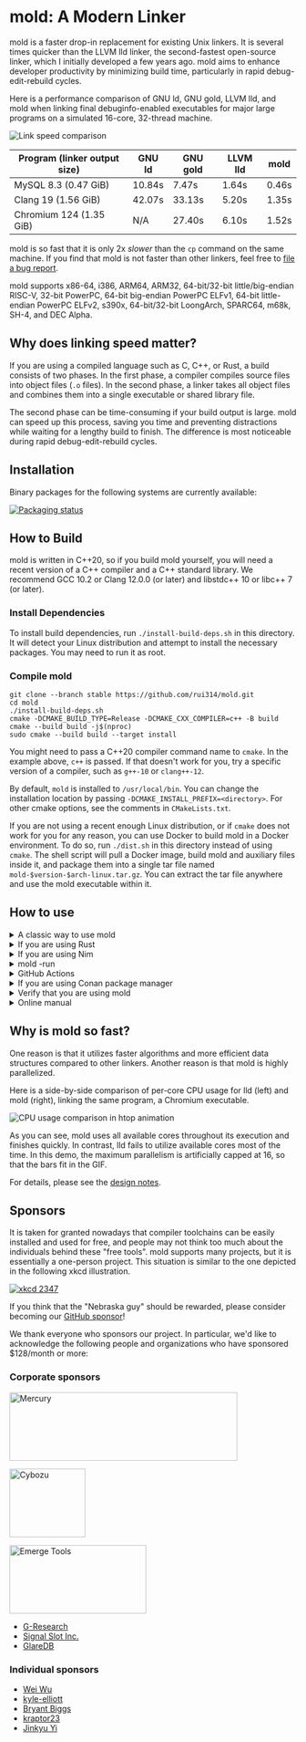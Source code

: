 # mold: A Modern Linker

mold is a faster drop-in replacement for existing Unix linkers. It is several
times quicker than the LLVM lld linker, the second-fastest open-source linker,
which I initially developed a few years ago. mold aims to enhance developer
productivity by minimizing build time, particularly in rapid
debug-edit-rebuild cycles.

Here is a performance comparison of GNU ld, GNU gold, LLVM lld, and
mold when linking final debuginfo-enabled executables for major large
programs on a simulated 16-core, 32-thread machine.

![Link speed comparison](docs/chart.svg)

| Program (linker output size)  | GNU ld | GNU gold | LLVM lld | mold
|-------------------------------|--------|----------|----------|------
| MySQL 8.3 (0.47 GiB)          | 10.84s | 7.47s    | 1.64s    | 0.46s
| Clang 19 (1.56 GiB)           | 42.07s | 33.13s   | 5.20s    | 1.35s
| Chromium 124 (1.35 GiB)       | N/A    | 27.40s   | 6.10s    | 1.52s

mold is so fast that it is only 2x _slower_ than the `cp` command on the same
machine. If you find that mold is not faster than other linkers, feel
free to [file a bug report](https://github.com/rui314/mold/issues).

mold supports x86-64, i386, ARM64, ARM32, 64-bit/32-bit little/big-endian
RISC-V, 32-bit PowerPC, 64-bit big-endian PowerPC ELFv1, 64-bit little-endian
PowerPC ELFv2, s390x, 64-bit/32-bit LoongArch, SPARC64, m68k, SH-4, and DEC
Alpha.

## Why does linking speed matter?

If you are using a compiled language such as C, C++, or Rust, a build consists
of two phases. In the first phase, a compiler compiles source files into
object files (`.o` files). In the second phase, a linker takes all object
files and combines them into a single executable or shared library file.

The second phase can be time-consuming if your build output is large. mold can
speed up this process, saving you time and preventing distractions while
waiting for a lengthy build to finish. The difference is most noticeable
during rapid debug-edit-rebuild cycles.

## Installation

Binary packages for the following systems are currently available:

[![Packaging status](https://repology.org/badge/vertical-allrepos/mold.svg)](https://repology.org/project/mold/versions)

## How to Build

mold is written in C++20, so if you build mold yourself, you will need a
recent version of a C++ compiler and a C++ standard library. We recommend GCC
10.2 or Clang 12.0.0 (or later) and libstdc++ 10 or libc++ 7 (or later).

### Install Dependencies

To install build dependencies, run `./install-build-deps.sh` in this
directory. It will detect your Linux distribution and attempt to install the
necessary packages. You may need to run it as root.

### Compile mold

```shell
git clone --branch stable https://github.com/rui314/mold.git
cd mold
./install-build-deps.sh
cmake -DCMAKE_BUILD_TYPE=Release -DCMAKE_CXX_COMPILER=c++ -B build
cmake --build build -j$(nproc)
sudo cmake --build build --target install
```

You might need to pass a C++20 compiler command name to `cmake`. In the
example above, `c++` is passed. If that doesn't work for you, try a specific
version of a compiler, such as `g++-10` or `clang++-12`.

By default, `mold` is installed to `/usr/local/bin`. You can change the
installation location by passing `-DCMAKE_INSTALL_PREFIX=<directory>`.
For other cmake options, see the comments in `CMakeLists.txt`.

If you are not using a recent enough Linux distribution, or if `cmake` does
not work for you for any reason, you can use Docker to build mold in a Docker
environment. To do so, run `./dist.sh` in this directory instead of using
`cmake`. The shell script will pull a Docker image, build mold and auxiliary
files inside it, and package them into a single tar file named
`mold-$version-$arch-linux.tar.gz`. You can extract the tar file anywhere and
use the mold executable within it.

## How to use

<details><summary>A classic way to use mold</summary>

On Unix, the linker command (usually `/usr/bin/ld`) is indirectly invoked by
the compiler driver (typically `cc`, `gcc`, or `clang`), which is in turn
indirectly invoked by `make` or other build system commands.

If you can specify an additional command line option for your compiler driver
by modifying the build system's config files, add one of the following flags
to use mold instead of `/usr/bin/ld`:

- For Clang: pass `-fuse-ld=mold`

- For GCC 12.1.0 or later: pass `-fuse-ld=mold`

- For GCC before 12.1.0: the `-fuse-ld` option does not accept `mold` as a
  valid argument, so you need to use the `-B` option instead. The `-B` option
  tells GCC where to look for external commands like `ld`.

  If you have installed mold with `make install`, there should be a directory
  named `/usr/libexec/mold` (or `/usr/local/libexec/mold`, depending on your
  `$PREFIX`), and the `ld` command should be there. The `ld` is actually a
  symlink to `mold`. So, all you need is to pass `-B/usr/libexec/mold` (or
  `-B/usr/local/libexec/mold`) to GCC.

If you haven't installed `ld.mold` to any `$PATH`, you can still pass
`-fuse-ld=/absolute/path/to/mold` to clang to use mold. However, GCC does not
accept an absolute path as an argument for `-fuse-ld`.

</details>

<details><summary>If you are using Rust</summary>

Create `.cargo/config.toml` in your project directory with the following:

```toml
[target.x86_64-unknown-linux-gnu]
linker = "clang"
rustflags = ["-C", "link-arg=-fuse-ld=/path/to/mold"]
```

where `/path/to/mold` is an absolute path to the mold executable. In the
example above, we use `clang` as a linker driver since it always accepts the
`-fuse-ld` option. If your GCC is recent enough to recognize the option, you
may be able to remove the `linker = "clang"` line.

```toml
[target.x86_64-unknown-linux-gnu]
rustflags = ["-C", "link-arg=-fuse-ld=/path/to/mold"]
```

If you want to use mold for all projects, add the above snippet to
`~/.cargo/config.toml`.

</details>

<details><summary>If you are using Nim</summary>

Create `config.nims` in your project directory with the following:

```nim
when findExe("mold").len > 0 and defined(linux):
  switch("passL", "-fuse-ld=mold")
```

where `mold` must be included in the `PATH` environment variable. In this
example, `gcc` is used as the linker driver. Use the `-fuse-ld` option if your
GCC is recent enough to recognize this option.

If you want to use mold for all projects, add the above snippet to
`~/.config/config.nims`.

</details>

<details><summary>mold -run</summary>

It is sometimes very hard to pass an appropriate command line option to `cc`
to specify an alternative linker. To address this situation, mold has a
feature to intercept all invocations of `ld`, `ld.bfd`, `ld.lld`, or `ld.gold`
and redirect them to itself. To use this feature, run `make` (or another build
command) as a subcommand of mold as follows:

```shell
mold -run make <make-options-if-any>
```

Internally, mold invokes a given command with the `LD_PRELOAD` environment
variable set to its companion shared object file. The shared object file
intercepts all function calls to `exec(3)`-family functions to replace
`argv[0]` with `mold` if it is `ld`, `ld.bf`, `ld.gold`, or `ld.lld`.

</details>

<details><summary>GitHub Actions</summary>

You can use our [setup-mold](https://github.com/rui314/setup-mold) GitHub
Action to speed up GitHub-hosted continuous builds. Although GitHub Actions
run on a 4 core machine, mold is still significantly faster than the default
GNU linker, especially when linking large programs.

</details>

<details><summary>If you are using Conan package manager</summary>

You can configure [Conan](https://github.com/conan-io) to download the latest
version of `mold` and use it as the linker when building your dependencies and
projects from source.

Add the following section to your _host_ profile targetting Linux:

```
[tool_requires]
*:mold/[*]

[conf]
# The following config will only work with clang or gcc >= 12
tools.build:exelinkflags=['-fuse-ld=mold']
tools.build:sharedlinkflags=['-fuse-ld=mold']
```

</details>

<details><summary>Verify that you are using mold</summary>

mold leaves its identification string in the `.comment` section of an output
file. You can print it out to verify that you are actually using mold.

```shell
$ readelf -p .comment <executable-file>

String dump of section '.comment':
  [     0]  GCC: (Ubuntu 10.2.0-5ubuntu1~20.04) 10.2.0
  [    2b]  mold 9a1679b47d9b22012ec7dfbda97c8983956716f7
```

If `mold` is present in the `.comment` section, the file was created by mold.

</details>

<details><summary>Online manual</summary>

Since mold is a drop-in replacement, you should be able to use it without
reading its manual. However, if you need it, [mold's man page](docs/mold.md)
is available online. You can read the same manual by running `man mold`.

</details>

## Why is mold so fast?

One reason is that it utilizes faster algorithms and more efficient data
structures compared to other linkers. Another reason is that mold is highly
parallelized.

Here is a side-by-side comparison of per-core CPU usage for lld (left) and
mold (right), linking the same program, a Chromium executable.

![CPU usage comparison in htop animation](docs/htop.gif)

As you can see, mold uses all available cores throughout its execution and
finishes quickly. In contrast, lld fails to utilize available cores most of
the time. In this demo, the maximum parallelism is artificially capped at 16,
so that the bars fit in the GIF.

For details, please see the [design notes](docs/design.md).

## Sponsors

It is taken for granted nowadays that compiler toolchains can be easily
installed and used for free, and people may not think too much about the
individuals behind these "free tools". mold supports many projects, but it
is essentially a one-person project. This situation is similar to the one
depicted in the following xkcd illustration.

[![xkcd 2347](https://imgs.xkcd.com/comics/dependency.png)](https://xkcd.com/2347)

If you think that the "Nebraska guy" should be rewarded, please consider
becoming our [GitHub sponsor](https://github.com/sponsors/rui314)!

We thank everyone who sponsors our project. In particular, we'd like to acknowledge
the following people and organizations who have sponsored $128/month or more:

### Corporate sponsors

<a href="https://mercury.com"><img src="docs/mercury-logo.png" align=center height=120 width=400 alt=Mercury></a>

<a href="https://cybozu-global.com"><img src="docs/cyboze-logo.png" align=center height=120 width=133 alt=Cybozu></a>

<a href="https://www.emergetools.com"><img src="docs/emerge-tools-logo.png" align=center height=120 width=240 alt="Emerge Tools"></a><br>

- [G-Research](https://www.gresearch.co.uk)
- [Signal Slot Inc.](https://github.com/signal-slot)
- [GlareDB](https://github.com/GlareDB)

### Individual sponsors

- [Wei Wu](https://github.com/lazyparser)
- [kyle-elliott](https://github.com/kyle-elliott)
- [Bryant Biggs](https://github.com/bryantbiggs)
- [kraptor23](https://github.com/kraptor23)
- [Jinkyu Yi](https://github.com/jincreator)
